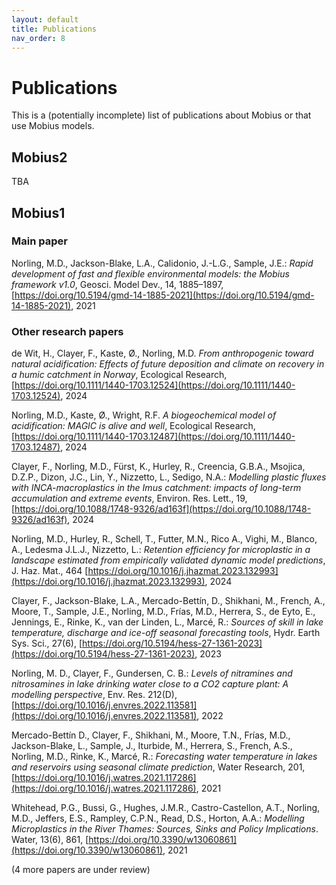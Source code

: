 ```yaml
---
layout: default
title: Publications
nav_order: 8
---
```


# Publications

This is a (potentially incomplete) list of publications about Mobius or that use Mobius models.

## Mobius2

TBA

## Mobius1

### Main paper

Norling, M.D., Jackson-Blake, L.A., Calidonio, J.-L.G., Sample, J.E.: *Rapid development of fast and flexible environmental models: the Mobius framework v1.0*, Geosci. Model Dev., 14, 1885–1897, [https://doi.org/10.5194/gmd-14-1885-2021](https://doi.org/10.5194/gmd-14-1885-2021), 2021

### Other research papers

de Wit, H., Clayer, F., Kaste, Ø., Norling, M.D. *From anthropogenic toward natural acidification: Effects of future deposition and climate on recovery in a humic catchment in Norway*, Ecological Research, [https://doi.org/10.1111/1440-1703.12524](https://doi.org/10.1111/1440-1703.12524), 2024

Norling, M.D., Kaste, Ø., Wright, R.F. *A biogeochemical model of acidification: MAGIC is alive and well*, Ecological Research, [https://doi.org/10.1111/1440-1703.12487](https://doi.org/10.1111/1440-1703.12487), 2024

Clayer, F., Norling, M.D., Fürst, K., Hurley, R., Creencia, G.B.A., Msojica, D.Z.P., Dizon, J.C., Lin, Y., Nizzetto, L., Sedigo, N.A.: *Modelling plastic fluxes with INCA-macroplastics in the Imus catchment: impacts of long-term accumulation and extreme events*, Environ. Res. Lett., 19,  [https://doi.org/10.1088/1748-9326/ad163f](https://doi.org/10.1088/1748-9326/ad163f), 2024

Norling, M.D., Hurley, R., Schell, T., Futter, M.N., Rico A., Vighi, M., Blanco, A., Ledesma J.L.J., Nizzetto, L.: *Retention efficiency for microplastic in a landscape estimated from empirically validated dynamic model predictions*, J. Haz. Mat., 464
[https://doi.org/10.1016/j.jhazmat.2023.132993](https://doi.org/10.1016/j.jhazmat.2023.132993), 2024

Clayer, F., Jackson-Blake, L.A., Mercado-Bettín, D., Shikhani, M., French, A., Moore, T., Sample, J.E., Norling, M.D., Frías, M.D., Herrera, S., de Eyto, E., Jennings, E., Rinke, K., van der Linden, L., Marcé, R.: *Sources of skill in lake temperature, discharge and ice-off seasonal forecasting tools*, Hydr. Earth Sys. Sci., 27(6), [https://doi.org/10.5194/hess-27-1361-2023](https://doi.org/10.5194/hess-27-1361-2023), 2023

Norling, M. D., Clayer, F., Gundersen, C. B.: *Levels of nitramines and nitrosamines in lake drinking water close to a CO2 capture plant: A modelling perspective*, Env. Res. 212(D), 
[https://doi.org/10.1016/j.envres.2022.113581](https://doi.org/10.1016/j.envres.2022.113581), 2022

Mercado-Bettín D., Clayer, F., Shikhani, M., Moore, T.N., Frías, M.D., Jackson-Blake, L., Sample, J., Iturbide, M., Herrera, S., French, A.S., Norling, M.D., Rinke, K., Marcé, R.: *Forecasting water temperature in lakes and reservoirs using seasonal climate prediction*, Water Research, 201, [https://doi.org/10.1016/j.watres.2021.117286](https://doi.org/10.1016/j.watres.2021.117286), 2021

Whitehead, P.G., Bussi, G., Hughes, J.M.R., Castro-Castellon, A.T., Norling, M.D., Jeffers, E.S., Rampley, C.P.N., Read, D.S., Horton, A.A.: *Modelling Microplastics in the River Thames: Sources, Sinks and Policy Implications*. Water, 13(6), 861, [https://doi.org/10.3390/w13060861](https://doi.org/10.3390/w13060861), 2021

(4 more papers are under review)